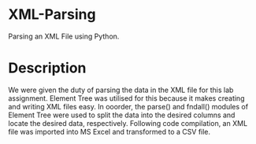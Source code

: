 # XML-Parsing
Parsing an XML File using Python.
# Description
We were given the duty of parsing the data in the XML file for this lab assignment. Element Tree was utilised for this because it makes creating and writing XML files easy. In ooorder, the parse() and fndall() modules of Element Tree were used to split the data into the desired columns and locate the desired data, respectively.
Following code compilation, an XML file was imported into MS Excel and transformed to a CSV file.
